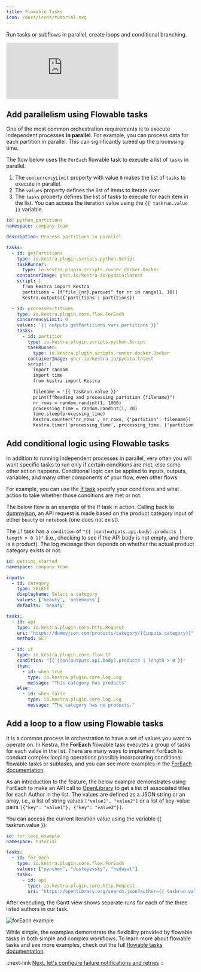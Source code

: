 ```yaml
---
title: Flowable Tasks
icon: /docs/icons/tutorial.svg
---
```


Run tasks or subflows in parallel, create loops and conditional branching.

<div class="video-container">
  <iframe src="https://www.youtube.com/embed/KrRMLNdEPAk?si=JO_q2yBbI4Ik9yrp" title="YouTube video player" frameborder="0" allow="accelerometer; autoplay; clipboard-write; encrypted-media; gyroscope; picture-in-picture; web-share" referrerpolicy="strict-origin-when-cross-origin" allowfullscreen></iframe>
</div>

## Add parallelism using Flowable tasks

One of the most common orchestration requirements is to execute independent processes **in parallel**. For example, you can process data for each partition in parallel. This can significantly speed up the processing time.

The flow below uses the `ForEach` flowable task to execute a list of `tasks` in parallel.

1. The `concurrencyLimit` property with value `0` makes the list of `tasks` to execute in parallel.
2. The `values` property defines the list of items to iterate over.
3. The `tasks` property defines the list of tasks to execute for each item in the list. You can access the iteration value using the `{{ taskrun.value }}` variable.

```yaml
id: python_partitions
namespace: company.team

description: Process partitions in parallel

tasks:
  - id: getPartitions
    type: io.kestra.plugin.scripts.python.Script
    taskRunner:
      type: io.kestra.plugin.scripts.runner.docker.Docker
    containerImage: ghcr.io/kestra-io/pydata:latest
    script: |
      from kestra import Kestra
      partitions = [f"file_{nr}.parquet" for nr in range(1, 10)]
      Kestra.outputs({'partitions': partitions})

  - id: processPartitions
    type: io.kestra.plugin.core.flow.ForEach
    concurrencyLimit: 0
    values: '{{ outputs.getPartitions.vars.partitions }}'
    tasks:
      - id: partition
        type: io.kestra.plugin.scripts.python.Script
        taskRunner:
          type: io.kestra.plugin.scripts.runner.docker.Docker
        containerImage: ghcr.io/kestra-io/pydata:latest
        script: |
          import random
          import time
          from kestra import Kestra

          filename = '{{ taskrun.value }}'
          print(f"Reading and processing partition {filename}")
          nr_rows = random.randint(1, 1000)
          processing_time = random.randint(1, 20)
          time.sleep(processing_time)
          Kestra.counter('nr_rows', nr_rows, {'partition': filename})
          Kestra.timer('processing_time', processing_time, {'partition': filename})
```

## Add conditional logic using Flowable tasks

In addition to running independent processes in parallel, very often you will want specific tasks to run only if certain conditions are met, else some other action happens. Conditional logic can be applied to inputs, outputs, variables, and many other components of your flow, even other flows.

For example, you can use the [If task](/plugins/core/tasks/flows/io.kestra.plugin.core.flow.if) specify your conditions and what action to take whether those conditions are met or not.

The below flow is an example of the If task in action. Calling back to [dummyjson](https://dummyjson.com), an API request is made based on the product category input of either `beauty` or `notebook` (one does not exist).

The `if` task has a `condition` of `"{{ json(outputs.api.body).products | length > 0 }}"` (i.e., checking to see if the API body is not empty, and there is a product). The log message then depends on whether the actual product category exists or not. 

```yaml
id: getting_started
namespace: company.team

inputs:
  - id: category
    type: SELECT
    displayName: Select a category
    values: ['beauty', 'notebooks']
    defaults: 'beauty'

tasks:
  - id: api
    type: io.kestra.plugin.core.http.Request
    uri: "https://dummyjson.com/products/category/{{inputs.category}}"
    method: GET

  - id: if
    type: io.kestra.plugin.core.flow.If
    condition: "{{ json(outputs.api.body).products | length > 0 }}"
    then:
      - id: when_true
        type: io.kestra.plugin.core.log.Log
        message: "This category has products"
    else:
      - id: when_false
        type: io.kestra.plugin.core.log.Log
        message: "The category has no products."
```

## Add a loop to a flow using Flowable tasks

It is a common process in orchestration to have a set of values you want to operate on. In Kestra, the **ForEach** flowable task executes a group of tasks for each value in the list. There are many ways to implement ForEach to conduct complex looping operations possibly incorporating conditional flowable tasks or subtasks, and you can see more examples in the [ForEach documentation](/plugins/core/flow/io.kestra.plugin.core.flow.foreach).

As an introduction to the feature, the below example demonstrates using ForEach to make an API call to [OpenLibrary](https://openlibrary.org/dev/docs/api/search) to get a list of associated titles for each Author in the list. The values are defined as a JSON string or an array, i.e., a list of string values `["value1", "value2"]` or a list of key-value pairs `[{"key": "value1"}, {"key": "value2"}]`.

You can access the current iteration value using the variable {{ taskrun.value }}:

```yaml
id: for_loop_example
namespace: tutorial

tasks:
  - id: for_each
    type: io.kestra.plugin.core.flow.ForEach
    values: ["pynchon", "dostoyevsky", "hedayat"]
    tasks:
      - id: api
        type: io.kestra.plugin.core.http.Request
        uri: "https://openlibrary.org/search.json?author={{ taskrun.value }}&sort=new"
```

After executing, the Gantt view shows separate runs for each of the three listed authors in our task.

![forEach example](/docs/tutorial/flowable-tasks/for-each-author.png)

While simple, the examples demonstrate the flexibility provided by flowable tasks in both simple and complex workflows. To learn more about flowable tasks and see more examples, check out the full [flowable tasks documentation](../04.workflow-components/01.tasks/00.flowable-tasks.md).

::next-link
[Next, let's configure failure notifications and retries](./06.errors.md)
::
